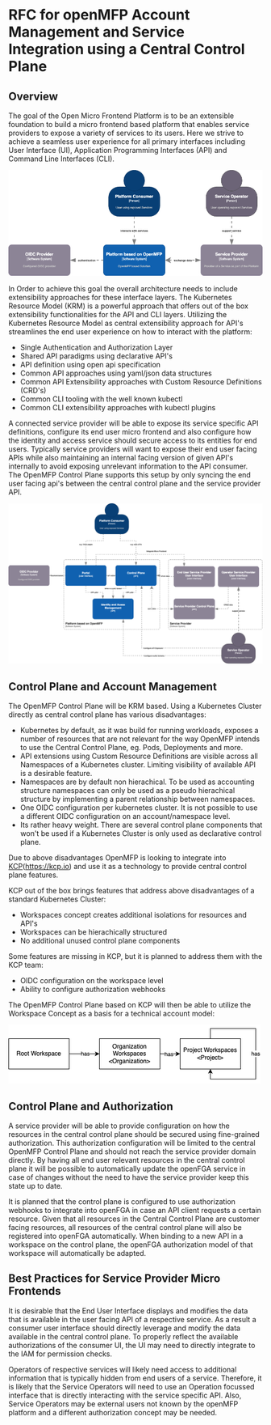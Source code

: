 
# RFC for openMFP Account Management and Service Integration using a Central Control Plane

## Overview

The goal of the Open Micro Frontend Platform is to be an extensible foundation to build a micro frontend based platform that enables service providers to expose a variety of services to its users. Here we strive to achieve a seamless user experience for all primary interfaces including User Interface (UI), Application Programming Interfaces (API) and Command Line Interfaces (CLI).

![system-context-overview](./assets/openmfp-c4-system-context-overview.drawio.png)

In Order to achieve this goal the overall architecture needs to include extensibility approaches for these interface layers. The Kubernetes Resource Model (KRM) is a powerful approach that offers out of the box extensibility functionalities for the API and CLI layers. Utilizing the Kubernetes Resource Model as central extensibility approach for API's streamlines the end user experience on how to interact with the platform:
* Single Authentication and Authorization Layer
* Shared API paradigms using declarative API's
* API definition using open api specification
* Common API approaches using yaml/json data structures 
* Common API Extensibility approaches with Custom Resource Definitions (CRD's)
* Common CLI tooling with the well known kubectl
* Common CLI extensibility approaches with kubectl plugins

A connected service provider will be able to expose its service specific API definitions, configure its end user micro frontend and also configure how the identity and access service should secure access to its entities for end users. Typically service providers will want to expose their end user facing APIs while also maintaining an internal facing version of given API's internally to avoid exposing unrelevant information to the API consumer. The OpenMFP Control Plane supports this setup by only syncing the end user facing api's between the central control plane and the service provider API.

![container-diagram](./assets/openmfp-c4-container-diagram.drawio.png)

## Control Plane and Account Management

The OpenMFP Control Plane will be KRM based. Using a Kubernetes Cluster directly as central control plane has various disadvantages:
* Kubernetes by default, as it was build for running workloads, exposes a number of resources that are not relevant for the way OpenMFP intends to use the Central Control Plane, eg. Pods, Deployments and more.
* API extensions using Custom Resource Definitions are visible across all Namespaces of a Kubernetes cluster. Limiting visibility of available API is a desirable feature.
* Namespaces are by default non hierachical. To be used as accounting structure namespaces can only be used as a pseudo hierachical structure by implementing a parent relationship between namespaces.
* One OIDC configuration per kubernetes cluster. It is not possible to use a different OIDC configuration on an account/namespace level.
* Its rather heavy weight. There are several control plane components that won't be used if a Kubernetes Cluster is only used as declarative control plane.

Due to above disadvantages OpenMFP is looking to integrate into [KCP](https://kcp.io)(https://kcp.io) and use it as a technology to provide central control plane features.

KCP out of the box brings features that address above disadvantages of a standard Kubernetes Cluster:
* Workspaces concept creates additional isolations for resources and API's
* Workspaces can be hierachically structured
* No additional unused control plane components 

Some features are missing in KCP, but it is planned to address them with the KCP team:
* OIDC configuration on the workspace level
* Ability to configure authorization webhooks

The OpenMFP Control Plane based on KCP will then be able to utilize the Workspace Concept as a basis for a technical account model:

![account-hierarchy](./assets/account-hierarchy.png)

## Control Plane and Authorization

A service provider will be able to provide configuration on how the resources in the central control plane should be secured using fine-grained authorization. This authorization configuration will be limited to the central OpenMFP Control Plane and should not reach the service provider domain directly.
By having all end user relevant resources in the central control plane it will be possible to automatically update the openFGA service in case of changes without the need to have the service provider keep this state up to date.

It is planned that the control plane is configured to use authorization webhooks to integrate into openFGA in case an API client requests a certain resource. Given that all resources in the Central Control Plane are customer facing resources, all resources of the central control plane will also be registered into openFGA automatically. When binding to a new API in a workspace on the control plane, the openFGA authorization model of that workspace will automatically be adapted.

## Best Practices for Service Provider Micro Frontends

It is desirable that the End User Interface displays and modifies the data that is available in the user facing API of a respective service. As a result a consumer user interface should directly leverage and modify the data available in the central control plane. To properly reflect the available authorizations of the consumer UI, the UI may need to directly integrate to the IAM for permission checks.

Operators of respective services will likely need access to additional information that is typically hidden from end users of a service. Therefore, it is likely that the Service Operators will need to use an Operation focussed interface that is directly interacting with the service specific API. Also, Service Operators may be external users not known by the openMFP platform and a different authorization concept may be needed.